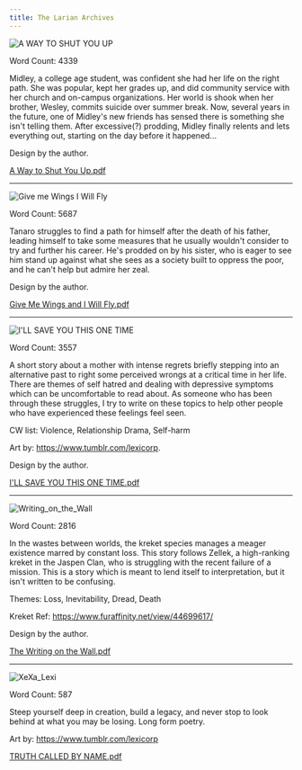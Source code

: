 ```yaml
---
title: The Larian Archives
---
```

![A WAY TO SHUT YOU UP](https://github.com/user-attachments/assets/c6f205a2-4a67-4864-820c-c7bf9856e417)

Word Count: 4339

Midley, a college age student, was confident she had her life on the right path. She was popular, kept her grades up, and did community service with her church and on-campus organizations. Her world is shook when her brother, Wesley, commits suicide over summer break. Now, several years in the future, one of Midley's new friends has sensed there is something she isn't telling them. After excessive(?) prodding, Midley finally relents and lets everything out, starting on the day before it happened...

Design by the author.

[A Way to Shut You Up.pdf](https://github.com/user-attachments/files/19559356/A.Way.to.Shut.You.Up.pdf)

______________________________________

![Give me Wings   I Will Fly](https://github.com/user-attachments/assets/19a50f90-0013-426f-8ee6-accf07d3b87e)

Word Count: 5687

Tanaro struggles to find a path for himself after the death of his father, leading himself to take some measures that he usually wouldn't consider to try and further his career. He's prodded on by his sister, who is eager to see him stand up against what she sees as a society built to oppress the poor, and he can't help but admire her zeal.

Design by the author.

[Give Me Wings and I Will Fly.pdf](https://github.com/user-attachments/files/19559532/Give.Me.Wings.and.I.Will.Fly.pdf)

______________________________________

![I'LL SAVE YOU THIS ONE TIME](https://github.com/user-attachments/assets/a01985a9-923b-4183-9dfd-78936c9c256c)

Word Count: 3557

A short story about a mother with intense regrets briefly stepping into an alternative past to right some perceived wrongs at a critical time in her life. There are themes of self hatred and dealing with depressive symptoms which can be uncomfortable to read about. As someone who has been through these struggles, I try to write on these topics to help other people who have experienced these feelings feel seen.

CW list: Violence, Relationship Drama, Self-harm

Art by: https://www.tumblr.com/lexicorp. 

Design by the author.

[I'LL SAVE YOU THIS ONE TIME.pdf](https://github.com/user-attachments/files/19559321/I.LL.SAVE.YOU.THIS.ONE.TIME.pdf)

______________________________________

![Writing_on_the_Wall](https://github.com/user-attachments/assets/a3c1cba3-9c05-4839-95b6-92fd66a7a219)

Word Count: 2816

In the wastes between worlds, the kreket species manages a meager existence marred by constant loss. This story follows Zellek, a high-ranking kreket in the Jaspen Clan, who is struggling with the recent failure of a mission. This is a story which is meant to lend itself to interpretation, but it isn't written to be confusing.

Themes: Loss, Inevitability, Dread, Death

Kreket Ref: https://www.furaffinity.net/view/44699617/

Design by the author.

[The Writing on the Wall.pdf](https://github.com/user-attachments/files/19559328/The.Writing.on.the.Wall.pdf)

______________________________________

![XeXa_Lexi](https://github.com/user-attachments/assets/0668d3b2-bdad-43f8-95c8-261a2d9b4bf7)

Word Count: 587

Steep yourself deep in creation, build a legacy, and never stop to look behind at what you may be losing. Long form poetry.

Art by: https://www.tumblr.com/lexicorp

[TRUTH CALLED BY NAME.pdf](https://github.com/user-attachments/files/19559329/TRUTH.CALLED.BY.NAME.pdf)
